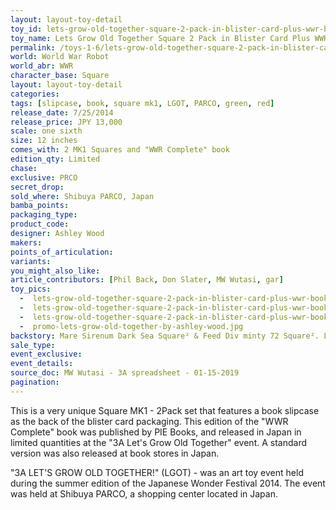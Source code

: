 ```yaml
---
layout: layout-toy-detail 
toy_id: lets-grow-old-together-square-2-pack-in-blister-card-plus-wwr-book
toy_name: Lets Grow Old Together Square 2 Pack in Blister Card Plus WWR Book
permalink: /toys-1-6/lets-grow-old-together-square-2-pack-in-blister-card-plus-wwr-book.html
world: World War Robot
world_abr: WWR
character_base: Square
layout: layout-toy-detail
categories: 
tags: [slipcase, book, square mk1, LGOT, PARCO, green, red]
release_date: 7/25/2014
release_price: JPY 13,000 
scale: one sixth
size: 12 inches
comes_with: 2 MK1 Squares and "WWR Complete" book
edition_qty: Limited
chase: 
exclusive: PRCO
secret_drop: 
sold_where: Shibuya PARCO, Japan
bamba_points: 
packaging_type: 
product_code:
designer: Ashley Wood
makers: 
points_of_articulation: 
variants: 
you_might_also_like: 
article_contributors: [Phil Back, Don Slater, MW Wutasi, gar]
toy_pics: 
  -  lets-grow-old-together-square-2-pack-in-blister-card-plus-wwr-book_01-6_by-gar-via-instagram.jpg
  -  lets-grow-old-together-square-2-pack-in-blister-card-plus-wwr-book_02-6_by-gar-via-instagram.jpg
  -  lets-grow-old-together-square-2-pack-in-blister-card-plus-wwr-book_03-6_by-gar-via-instagram.jpg
  -  promo-lets-grow-old-together-by-ashley-wood.jpg
backstory: Mare Sirenum Dark Sea Square² & Feed Div minty 72 Square². LGOT PARCO & Wonder Festival 2014 Exclusive
sale_type: 
event_exclusive: 
event_details: 
source_doc: MW Wutasi - 3A spreadsheet - 01-15-2019
pagination: 
---
```

This is a very unique Square MK1 - 2Pack set that features a book slipcase as the back of the blister card packaging. This edition of the "WWR Complete" book was published by PIE Books, and released in Japan in limited quantities at the "3A Let's Grow Old Together" event. A standard version was also released at book stores in Japan.

"3A LET'S GROW OLD TOGETHER!" (LGOT) - was an art toy event held during the summer edition of the Japanese Wonder Festival 2014. The event was held at Shibuya PARCO, a shopping center located in Japan.